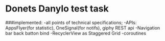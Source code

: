 # Donets Danylo test task
###implemented:
-all points of technical specifications;
-APIs: AppsFlyer(for statistic), OneSignal(for notifs), giphy REST api
-Navigation bar back batton bind
-RecyclerView as Staggered Grid
-coroutines

